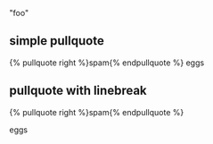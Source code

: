 "foo"

## simple pullquote
{% pullquote right %}spam{% endpullquote %}
eggs


## pullquote with linebreak
{% pullquote right %}spam{% endpullquote %}

eggs
